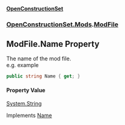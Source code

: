 #### [OpenConstructionSet](index.md 'index')
### [OpenConstructionSet.Mods](index.md#OpenConstructionSet_Mods 'OpenConstructionSet.Mods').[ModFile](EYQou2987Z4OauOJGKsGRw.md 'OpenConstructionSet.Mods.ModFile')
## ModFile.Name Property
The name of the mod file.  
e.g. example  
```csharp
public string Name { get; }
```
#### Property Value
[System.String](https://docs.microsoft.com/en-us/dotnet/api/System.String 'System.String')

Implements [Name](60YJzanExAZJkuVVOMsxjg.md 'OpenConstructionSet.Mods.IModFile.Name')  
